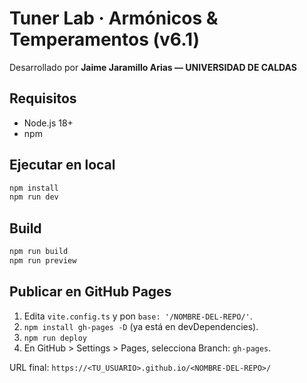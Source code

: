 # Tuner Lab · Armónicos & Temperamentos (v6.1)

Desarrollado por **Jaime Jaramillo Arias — UNIVERSIDAD DE CALDAS**

## Requisitos
- Node.js 18+
- npm

## Ejecutar en local
```bash
npm install
npm run dev
```

## Build
```bash
npm run build
npm run preview
```

## Publicar en GitHub Pages
1. Edita `vite.config.ts` y pon `base: '/NOMBRE-DEL-REPO/'`.
2. `npm install gh-pages -D` (ya está en devDependencies).
3. `npm run deploy`
4. En GitHub > Settings > Pages, selecciona Branch: `gh-pages`.

URL final: `https://<TU_USUARIO>.github.io/<NOMBRE-DEL-REPO>/`
